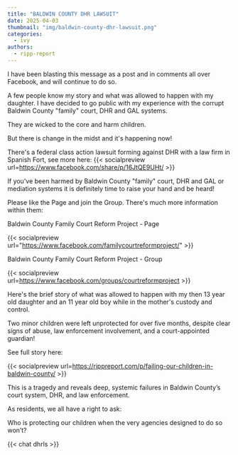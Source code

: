```yaml
---
title: "BALDWIN COUNTY DHR LAWSUIT"
date: 2025-04-03
thumbnail: "img/baldwin-county-dhr-lawsuit.png"
categories: 
  - ivy
authors: 
  - ripp-report
---
```


I have been blasting this message as a post and in comments all over Facebook, and will continue to do so.

A few people know my story and what was allowed to happen with my daughter. I have decided to go public with my experience with the corrupt Baldwin County "family" court, DHR and GAL systems.

They are wicked to the core and harm children.

But there is change in the midst and it's happening now!

There's a federal class action lawsuit forming against DHR with a law firm in Spanish Fort, see more here: {{< socialpreview url=https://www.facebook.com/share/p/16JtQE9UHt/ >}}

If you've been harmed by Baldwin County "family" court, DHR and GAL or mediation systems it is definitely time to raise your hand and be heard!

Please like the Page and join the Group. There's much more information within them:

Baldwin County Family Court Reform Project - Page

{{< socialpreview  url="https://www.facebook.com/familycourtreformproject/" >}}

Baldwin County Family Court Reform Project - Group

{{< socialpreview url=https://www.facebook.com/groups/courtreformproject >}}

Here's the brief story of what was allowed to happen with my then 13 year old daughter and an 11 year old boy while in the mother's custody and control.

Two minor children were left unprotected for over five months, despite clear signs of abuse, law enforcement involvement, and a court-appointed guardian!

See full story here:  

{{< socialpreview url=https://rippreport.com/p/failing-our-children-in-baldwin-county/ >}}

This is a tragedy and reveals deep, systemic failures in Baldwin County’s court system, DHR, and law enforcement. 

As residents, we all have a right to ask:

Who is protecting our children when the very agencies designed to do so won’t?

{{< chat dhrls >}}